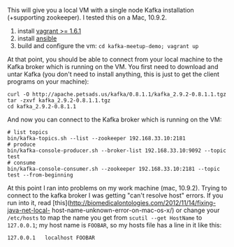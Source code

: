 This will give you a local VM with a single node Kafka installation
(+supporting zookeeper). I tested this on a Mac, 10.9.2.

1. install [vagrant >= 1.6.1](https://docs.vagrantup.com/v2/installation/index.html)
2. install [ansible](http://docs.ansible.com/intro_installation.html)
3. build and configure the vm: `cd kafka-meetup-demo; vagrant up`

At that point, you should be able to connect from your local machine to
the Kafka broker which is running on the VM. You first need to download
and untar Kafka (you don't need to install anything, this is just to get
the client programs on your machine):
    
    curl -O http://apache.petsads.us/kafka/0.8.1.1/kafka_2.9.2-0.8.1.1.tgz
    tar -zxvf kafka_2.9.2-0.8.1.1.tgz
    cd kafka_2.9.2-0.8.1.1

And now you can connect to the Kafka broker which is running on the VM:     

    # list topics 
    bin/kafka-topics.sh --list --zookeeper 192.168.33.10:2181
    # produce
    bin/kafka-console-producer.sh --broker-list 192.168.33.10:9092 --topic test
    # consume
    bin/kafka-console-consumer.sh --zookeeper 192.168.33.10:2181 --topic test --from-beginning

At this point I ran into problems on my work machine (mac, 10.9.2).
Trying to connect to the kafka broker I was getting "can't resolve host"
errors. If you run into it, read
[this](http://biomedicalontologies.com/2012/11/14/fixing-java-net-local-
host-name-unknown-error-on-mac-os-x/) or change your `/etc/hosts` to map
the name you get from `scutil --get HostName` to `127.0.0.1`; my host
name is `FOOBAR`, so my hosts file has a line in it like this: 

    127.0.0.1	localhost FOOBAR

